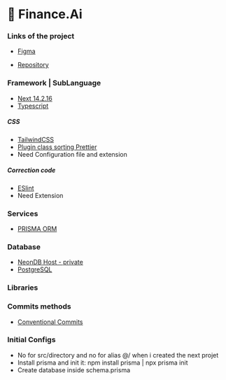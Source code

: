 # :pig: Finance.Ai

### Links of the project

- [Figma](<https://www.figma.com/design/ndIZ9nevfZZCMxCL4lZxfQ/FSW-Finance-(LIVE)?node-id=57-1074>)

- [Repository](https://github.com/felipemotarocha/fullstackweek-financeai)

### Framework | SubLanguage

- [Next 14.2.16](https://nextjs.org)
- [Typescript](https://www.typescriptlang.org)

##### CSS

- [TailwindCSS](https://tailwindcss.com)
- [Plugin class sorting Prettier](https://tailwindcss.com/blog/automatic-class-sorting-with-prettier)
- Need Configuration file and extension

##### Correction code

- [ESlint](https://eslint.org)
- Need Extension

### Services

- [PRISMA ORM](https://www.prisma.io)

### Database

- [NeonDB Host - private](https://console.neon.tech/app/projects)
- [PostgreSQL](https://www.prisma.io/postgres)

### Libraries

### Commits methods

- [Conventional Commits](https://www.conventionalcommits.org/en/v1.0.0/)

### Initial Configs

- No for src/directory and no for alias @/ when i created the next projet
- Install prisma and init it: npm install prisma | npx prisma init
- Create database inside schema.prisma
